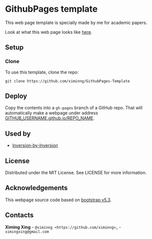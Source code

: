 # GithubPages template

This web page template is specially made by me for academic papers.

Look at what this web page looks like [here](https://ximinng.github.io/GithubPages-Template/).

## Setup

### Clone

To use this template, clone the repo:

```
git clone https://github.com/ximinng/GithubPages-Template
```

## Deploy

Copy the contents into a `gh-pages` branch of a GitHub repo. That will automatically make a webpage under
address [GITHUB_USERNAME.github.io/REPO_NAME](GITHUB_USERNAME.github.io/REPO_NAME).

## Used by

- [Inversion-by-Inversion]()

## License

Distributed under the MIT License. See LICENSE for more information.

## Acknowledgements

This webpage source code based on [bootstrap v5.3](https://getbootstrap.com/docs/5.3/getting-started/introduction/).

## Contacts

**Ximing Xing** - `@ximinng <https://github.com/ximinng>`_ - ``ximingxing@gmail.com``